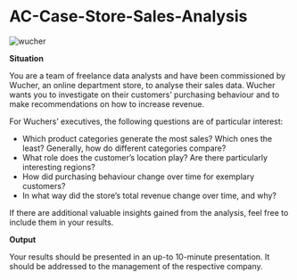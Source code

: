 # AC-Case-Store-Sales-Analysis

![wucher](https://github.com/yannikgaebel/AC-Case-Store-Sales-Analysis/assets/58168717/d5263e61-1d82-49a2-b0e0-379f0cf53e78)


**Situation**

You are a team of freelance data analysts and have been commissioned by Wucher, an online department store, to analyse their sales data. Wucher wants you to investigate on their customers’ purchasing behaviour and to make recommendations on how to increase revenue.

For Wuchers’ executives, the following questions are of particular interest:

- Which product categories generate the most sales? Which ones the least? Generally, how do different categories compare?
- What role does the customer’s location play? Are there particularly interesting regions?
- How did purchasing behaviour change over time for exemplary customers?
- In what way did the store’s total revenue change over time, and why?

If there are additional valuable insights gained from the analysis, feel free to include them in your results.

**Output**

Your results should be presented in an up-to 10-minute presentation. It should be addressed to the management of the respective company.
